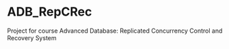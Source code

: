 # ADB_RepCRec
Project for course Advanced Database: Replicated Concurrency Control and Recovery System
